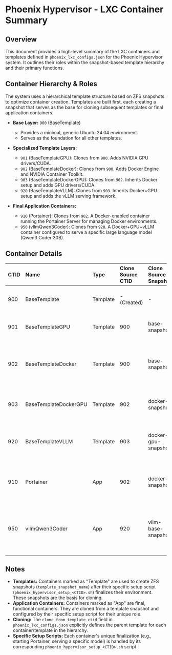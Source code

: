 # Phoenix Hypervisor - LXC Container Summary

## Overview

This document provides a high-level summary of the LXC containers and templates defined in `phoenix_lxc_configs.json` for the Phoenix Hypervisor system. It outlines their roles within the snapshot-based template hierarchy and their primary functions.

## Container Hierarchy & Roles

The system uses a hierarchical template structure based on ZFS snapshots to optimize container creation. Templates are built first, each creating a snapshot that serves as the base for cloning subsequent templates or final application containers.

*   **Base Layer:** `900` (BaseTemplate)
    *   Provides a minimal, generic Ubuntu 24.04 environment.
    *   Serves as the foundation for all other templates.

*   **Specialized Template Layers:**
    *   `901` (BaseTemplateGPU): Clones from `900`. Adds NVIDIA GPU drivers/CUDA.
    *   `902` (BaseTemplateDocker): Clones from `900`. Adds Docker Engine and NVIDIA Container Toolkit.
    *   `903` (BaseTemplateDockerGPU): Clones from `902`. Inherits Docker setup and adds GPU drivers/CUDA.
    *   `920` (BaseTemplateVLLM): Clones from `903`. Inherits Docker+GPU setup and adds the vLLM serving framework.

*   **Final Application Containers:**
    *   `910` (Portainer): Clones from `902`. A Docker-enabled container running the Portainer Server for managing Docker environments.
    *   `950` (vllmQwen3Coder): Clones from `920`. A Docker+GPU+vLLM container configured to serve a specific large language model (Qwen3 Coder 30B).

## Container Details

| CTID | Name             | Type     | Clone Source CTID | Clone Source Snapshot | Key Features                          | Role/Function                                           |
| :--- | :--------------- | :------- | :---------------- | :-------------------- | :------------------------------------ | :------------------------------------------------------ |
| 900  | BaseTemplate     | Template | - (Created)       | -                     | Minimal Ubuntu 24.04, 2GB RAM, 2 CPU  | Foundational OS template for all other containers.      |
| 901  | BaseTemplateGPU  | Template | 900               | base-snapshot         | GPU Access (0,1), 2GB RAM, 2 CPU      | Template adding NVIDIA drivers/CUDA.                    |
| 902  | BaseTemplateDocker | Template | 900               | base-snapshot         | Docker-in-LXC (nesting=1), 2GB RAM, 2 CPU | Template adding Docker Engine & NVIDIA Container Toolkit. |
| 903  | BaseTemplateDockerGPU | Template | 902               | docker-snapshot       | Docker-in-LXC, GPU Access (0,1), 2GB RAM, 2 CPU | Template combining Docker and GPU support.              |
| 920  | BaseTemplateVLLM | Template | 903               | docker-gpu-snapshot   | Docker-in-LXC, GPU Access (0,1), vLLM, 4GB RAM, 4 CPU | Template adding the vLLM serving framework.             |
| 910  | Portainer        | App      | 902               | docker-snapshot       | Docker-in-LXC, Portainer Server, 32GB RAM, 6 CPU | Runs the Portainer management web UI.                   |
| 950  | vllmQwen3Coder   | App      | 920               | vllm-base-snapshot    | Docker-in-LXC, GPU Access (0,1), vLLM Qwen3 Model, 40GB RAM, 8 CPU | Serves the Qwen3 Coder 30B LLM via vLLM.                |

## Notes

*   **Templates:** Containers marked as "Template" are used to create ZFS snapshots (`template_snapshot_name`) after their specific setup script (`phoenix_hypervisor_setup_<CTID>.sh`) finalizes their environment. These snapshots are the basis for cloning.
*   **Application Containers:** Containers marked as "App" are final, functional containers. They are cloned from a template snapshot and configured by their specific setup script for their unique role.
*   **Cloning:** The `clone_from_template_ctid` field in `phoenix_lxc_configs.json` explicitly defines the parent template for each container/template in the hierarchy.
*   **Specific Setup Scripts:** Each container's unique finalization (e.g., starting Portainer, serving a specific model) is handled by its corresponding `phoenix_hypervisor_setup_<CTID>.sh` script.